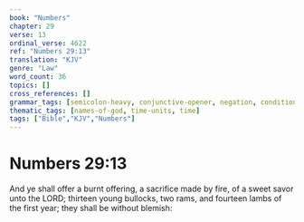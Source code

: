 ```yaml
---
book: "Numbers"
chapter: 29
verse: 13
ordinal_verse: 4622
ref: "Numbers 29:13"
translation: "KJV"
genre: "Law"
word_count: 36
topics: []
cross_references: []
grammar_tags: [semicolon-heavy, conjunctive-opener, negation, conditional]
thematic_tags: [names-of-god, time-units, time]
tags: ["Bible","KJV","Numbers"]
---
```


# Numbers 29:13

And ye shall offer a burnt offering, a sacrifice made by fire, of a sweet savor unto the LORD; thirteen young bullocks, two rams, and fourteen lambs of the first year; they shall be without blemish:
